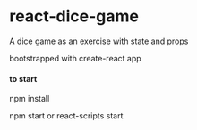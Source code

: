 # react-dice-game

A dice game as an exercise with state and props

bootstrapped with create-react app

#### to start

npm install

npm start or react-scripts start
